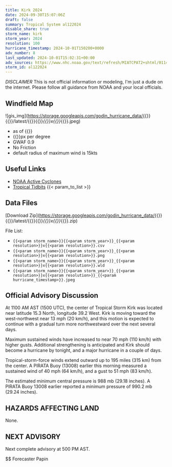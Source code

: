 ```yaml
---
title: Kirk 2024
date: 2024-09-30T15:07:06Z
draft: false
summary: Tropical System al122024
disable_share: true
storm_name: kirk
storm_year: 2024
resolution: 100
hurricane_timestamp: 2024-10-01T150200+0000
adv_number: 8
last_updated: 2024-10-01T15:02:31+00:00
adv_sources: https://www.nhc.noaa.gov/text/refresh/MIATCPAT2+shtml/011451.shtml;https://www.nhc.noaa.gov/refresh/graphics_at2+shtml/145534.shtml?cone
storm_id: al122024
---
```

*DISCLAIMER* This is not official information or modeling, I'm just a dude on the internet.  Please follow all guidance from NOAA and your local officials.

## Windfield Map
![gis_img](https://storage.googleapis.com/godin_hurricane_data/{{<param storm_name>}}{{<param storm_year>}}/latest/{{<param storm_name>}}{{<param storm_year>}}_{{<param resolution>}}x{{<param resolution>}}_{{<param hurricane_timestamp>}}.jpeg)

- as of {{<param last_updated>}}
- {{<param resolution>}}px per degree
- GWAF 0.9
- No Friction
- default radius of maximum wind is 15kts

## Useful Links
- [NOAA Active Cyclones](https://www.nhc.noaa.gov/)
- [Tropical Tidbits](https://www.tropicaltidbits.com/storminfo/)
{{< param_to_list >}}

## Data Files
[Download Zip](https://storage.googleapis.com/godin_hurricane_data/{{<param storm_name>}}{{<param storm_year>}}/latest/{{<param storm_name>}}{{<param storm_year>}}_{{<param resolution>}}x{{<param resolution>}}_{{<param hurricane_timestamp>}}.zip)

File List:
- `{{<param storm_name>}}{{<param storm_year>}}_{{<param resolution>}}x{{<param resolution>}}.csv`
- `{{<param storm_name>}}{{<param storm_year>}}_{{<param resolution>}}x{{<param resolution>}}.png`
- `{{<param storm_name>}}{{<param storm_year>}}_{{<param resolution>}}x{{<param resolution>}}.wld`
- `{{<param storm_name>}}{{<param storm_year>}}_{{<param resolution>}}x{{<param resolution>}}_{{<param hurricane_timestamp>}}.jpeg`


## Official Advisory Discussion
At 1100 AM AST (1500 UTC), the center of Tropical Storm Kirk was 
located near latitude 15.3 North, longitude 39.2 West. Kirk is 
moving toward the west-northwest near 13 mph (20 km/h), and this 
motion is expected to continue with a gradual turn more 
northwestward over the next several days.
 
Maximum sustained winds have increased to near 70 mph (110 km/h) 
with higher gusts.  Additional strengthening is anticipated and 
Kirk should become a hurricane by tonight, and a major hurricane in 
a couple of days.
 
Tropical-storm-force winds extend outward up to 195 miles (315 km) 
from the center. A PIRATA Buoy (13008) earlier this morning 
measured a sustained wind of 40 mph (64 km/h), and a gust to 51 mph 
(83 km/h).
 
The estimated minimum central pressure is 988 mb (29.18 inches). A 
PIRATA Buoy 13008 earlier reported a minimum pressure of 990.2 mb 
(29.24 inches).
 
 
HAZARDS AFFECTING LAND
----------------------
None.
 
 
NEXT ADVISORY
-------------
Next complete advisory at 500 PM AST.
 
$$
Forecaster Papin
